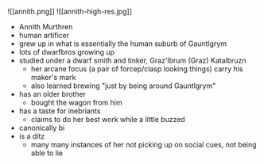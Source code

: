 ![[annith.png]]
![[annith-high-res.jpg]]
- Annith Murthren
- human artificer
- grew up in what is essentially the human suburb of Gauntlgrym
- lots of dwarfbros growing up
- studied under a dwarf smith and tinker, Graz'lbrum (Graz) Katalbruzn
	- her arcane focus (a pair of forcep/clasp looking things) carry his maker's mark
	- also learned brewing "just by being around Gauntlgrym"
- has an older brother
	- bought the wagon from him
- has a taste for inebriants
	- claims to do her best work while a little buzzed
- canonically bi
- is a ditz
	- many many instances of her not picking up on social cues, not being able to lie

